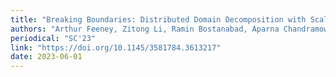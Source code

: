 ```yaml
---
title: "Breaking Boundaries: Distributed Domain Decomposition with Scalable Physics-Informed Neural PDE Solvers"
authors: "Arthur Feeney, Zitong Li, Ramin Bostanabad, Aparna Chandramowlishwaran"
periodical: "SC'23"
link: "https://doi.org/10.1145/3581784.3613217"
date: 2023-06-01
---
```

